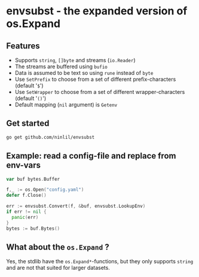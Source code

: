 # envsubst - the expanded version of os.Expand

## Features
* Supports `string`, `[]byte` and streams (`io.Reader`)
* The streams are buffered using `bufio`
* Data is assumed to be text so using `rune` instead of `byte`
* Use `SetPrefix` to choose from a set of different prefix-characters (default '`$`')
* Use `SetWrapper` to choose from a set of different wrapper-characters (default '`()`')
* Default mapping (`nil` argument) is `Getenv`

## Get started
```sh
go get github.com/ninlil/envsubst
```

## Example: read a config-file and replace from env-vars
```go
var buf bytes.Buffer

f,_ := os.Open("config.yaml")
defer f.Close()

err := envsubst.Convert(f, &buf, envsubst.LookupEnv)
if err != nil {
  panic(err)
}
bytes := buf.Bytes()
```

## What about the `os.Expand` ?

Yes, the stdlib have the `os.Expand*`-functions, but they only supports `string` and are not that suited for larger datasets.
